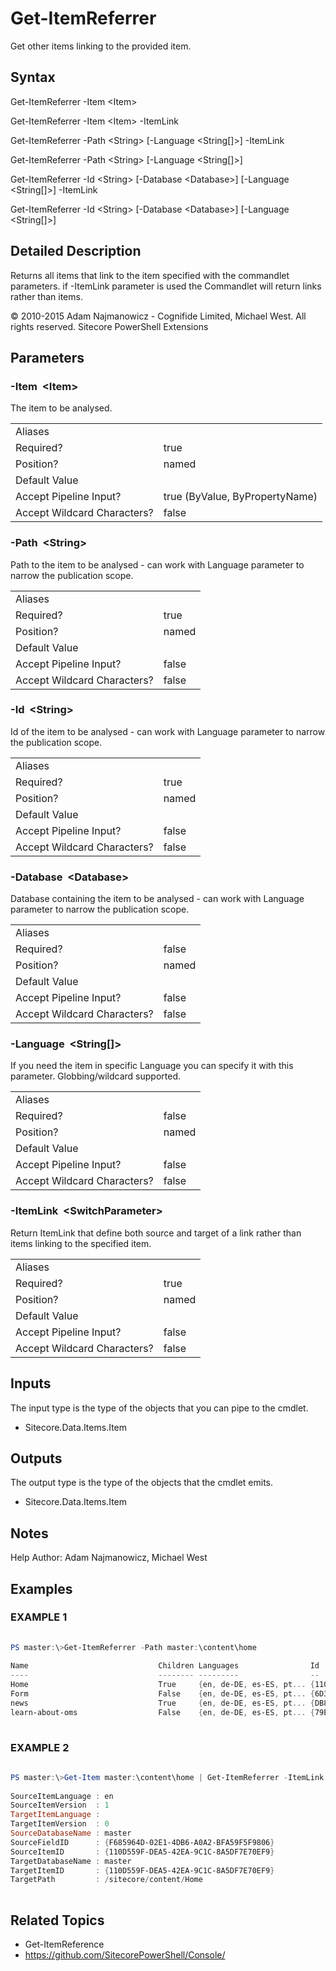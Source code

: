 # Get-ItemReferrer 
 
Get other items linking to the provided item. 
 
## Syntax 
 
Get-ItemReferrer -Item &lt;Item&gt; 
 
Get-ItemReferrer -Item &lt;Item&gt; -ItemLink 
 
Get-ItemReferrer -Path &lt;String&gt; [-Language &lt;String[]&gt;] -ItemLink 
 
Get-ItemReferrer -Path &lt;String&gt; [-Language &lt;String[]&gt;] 
 
Get-ItemReferrer -Id &lt;String&gt; [-Database &lt;Database&gt;] [-Language &lt;String[]&gt;] -ItemLink 
 
Get-ItemReferrer -Id &lt;String&gt; [-Database &lt;Database&gt;] [-Language &lt;String[]&gt;] 
 
 
## Detailed Description 
 
Returns all items that link to the item specified with the commandlet parameters. if -ItemLink parameter is used the Commandlet will return links rather than items. 
 
© 2010-2015 Adam Najmanowicz - Cognifide Limited, Michael West. All rights reserved. Sitecore PowerShell Extensions 
 
## Parameters 
 
### -Item&nbsp; &lt;Item&gt; 
 
The item to be analysed. 
 
<table>
    <thead></thead>
    <tbody>
        <tr>
            <td>Aliases</td>
            <td></td>
        </tr>
        <tr>
            <td>Required?</td>
            <td>true</td>
        </tr>
        <tr>
            <td>Position?</td>
            <td>named</td>
        </tr>
        <tr>
            <td>Default Value</td>
            <td></td>
        </tr>
        <tr>
            <td>Accept Pipeline Input?</td>
            <td>true (ByValue, ByPropertyName)</td>
        </tr>
        <tr>
            <td>Accept Wildcard Characters?</td>
            <td>false</td>
        </tr>
    </tbody>
</table> 
 
### -Path&nbsp; &lt;String&gt; 
 
Path to the item to be analysed - can work with Language parameter to narrow the publication scope. 
 
<table>
    <thead></thead>
    <tbody>
        <tr>
            <td>Aliases</td>
            <td></td>
        </tr>
        <tr>
            <td>Required?</td>
            <td>true</td>
        </tr>
        <tr>
            <td>Position?</td>
            <td>named</td>
        </tr>
        <tr>
            <td>Default Value</td>
            <td></td>
        </tr>
        <tr>
            <td>Accept Pipeline Input?</td>
            <td>false</td>
        </tr>
        <tr>
            <td>Accept Wildcard Characters?</td>
            <td>false</td>
        </tr>
    </tbody>
</table> 
 
### -Id&nbsp; &lt;String&gt; 
 
Id of the item to be analysed - can work with Language parameter to narrow the publication scope. 
 
<table>
    <thead></thead>
    <tbody>
        <tr>
            <td>Aliases</td>
            <td></td>
        </tr>
        <tr>
            <td>Required?</td>
            <td>true</td>
        </tr>
        <tr>
            <td>Position?</td>
            <td>named</td>
        </tr>
        <tr>
            <td>Default Value</td>
            <td></td>
        </tr>
        <tr>
            <td>Accept Pipeline Input?</td>
            <td>false</td>
        </tr>
        <tr>
            <td>Accept Wildcard Characters?</td>
            <td>false</td>
        </tr>
    </tbody>
</table> 
 
### -Database&nbsp; &lt;Database&gt; 
 
Database containing the item to be analysed - can work with Language parameter to narrow the publication scope. 
 
<table>
    <thead></thead>
    <tbody>
        <tr>
            <td>Aliases</td>
            <td></td>
        </tr>
        <tr>
            <td>Required?</td>
            <td>false</td>
        </tr>
        <tr>
            <td>Position?</td>
            <td>named</td>
        </tr>
        <tr>
            <td>Default Value</td>
            <td></td>
        </tr>
        <tr>
            <td>Accept Pipeline Input?</td>
            <td>false</td>
        </tr>
        <tr>
            <td>Accept Wildcard Characters?</td>
            <td>false</td>
        </tr>
    </tbody>
</table> 
 
### -Language&nbsp; &lt;String[]&gt; 
 
If you need the item in specific Language you can specify it with this parameter. Globbing/wildcard supported. 
 
<table>
    <thead></thead>
    <tbody>
        <tr>
            <td>Aliases</td>
            <td></td>
        </tr>
        <tr>
            <td>Required?</td>
            <td>false</td>
        </tr>
        <tr>
            <td>Position?</td>
            <td>named</td>
        </tr>
        <tr>
            <td>Default Value</td>
            <td></td>
        </tr>
        <tr>
            <td>Accept Pipeline Input?</td>
            <td>false</td>
        </tr>
        <tr>
            <td>Accept Wildcard Characters?</td>
            <td>false</td>
        </tr>
    </tbody>
</table> 
 
### -ItemLink&nbsp; &lt;SwitchParameter&gt; 
 
Return ItemLink that define both source and target of a link rather than items linking to the specified item. 
 
<table>
    <thead></thead>
    <tbody>
        <tr>
            <td>Aliases</td>
            <td></td>
        </tr>
        <tr>
            <td>Required?</td>
            <td>true</td>
        </tr>
        <tr>
            <td>Position?</td>
            <td>named</td>
        </tr>
        <tr>
            <td>Default Value</td>
            <td></td>
        </tr>
        <tr>
            <td>Accept Pipeline Input?</td>
            <td>false</td>
        </tr>
        <tr>
            <td>Accept Wildcard Characters?</td>
            <td>false</td>
        </tr>
    </tbody>
</table> 
 
## Inputs 
 
The input type is the type of the objects that you can pipe to the cmdlet. 
 
* Sitecore.Data.Items.Item 
 
## Outputs 
 
The output type is the type of the objects that the cmdlet emits. 
 
* Sitecore.Data.Items.Item 
 
## Notes 
 
Help Author: Adam Najmanowicz, Michael West 
 
## Examples 
 
### EXAMPLE 1 
 
 
 
```powershell   
 
PS master:\>Get-ItemReferrer -Path master:\content\home
 
Name                             Children Languages                Id                                     TemplateName
----                             -------- ---------                --                                     ------------
Home                             True     {en, de-DE, es-ES, pt... {110D559F-DEA5-42EA-9C1C-8A5DF7E70EF9} Sample Item
Form                             False    {en, de-DE, es-ES, pt... {6D3B4E7D-FEF8-4110-804A-B56605688830} Webcontrol
news                             True     {en, de-DE, es-ES, pt... {DB894F2F-D53F-4A2D-B58F-957BFAC2C848} Article
learn-about-oms                  False    {en, de-DE, es-ES, pt... {79ECF4DF-9DB7-430F-9BFF-D164978C2333} Link 
 
``` 
 
### EXAMPLE 2 
 
 
 
```powershell   
 
PS master:\>Get-Item master:\content\home | Get-ItemReferrer -ItemLink
 
SourceItemLanguage : en
SourceItemVersion  : 1
TargetItemLanguage :
TargetItemVersion  : 0
SourceDatabaseName : master
SourceFieldID      : {F685964D-02E1-4DB6-A0A2-BFA59F5F9806}
SourceItemID       : {110D559F-DEA5-42EA-9C1C-8A5DF7E70EF9}
TargetDatabaseName : master
TargetItemID       : {110D559F-DEA5-42EA-9C1C-8A5DF7E70EF9}
TargetPath         : /sitecore/content/Home 
 
``` 
 
## Related Topics 
 
* Get-ItemReference
* <a href='https://github.com/SitecorePowerShell/Console/' target='_blank'>https://github.com/SitecorePowerShell/Console/</a><br/>


